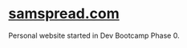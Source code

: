 [samspread.com](http://samspread.com)
=================

Personal website started in Dev Bootcamp Phase 0.
